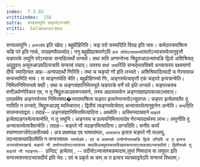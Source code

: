 ```yaml
---
index:  7.3.93
vrittiindex:  156
sutra:  सन्वल्लघुनि चङ्परेऽनग्लोपे
vritti:  balamanorama 
---
```


सन्वल्लघुनि। `अनग्लोपे` इति च्छेदः। बहुव्रीहिरिति। चङ् परो यस्मादिति विग्रह इति भावः। कर्मदारयमाश्रित्य चङि परे इति नार्थः, परग्रहणवैयर्थ्यात्। ननु बहुव्रीह्याश्रयणेऽपि `अत्र लोपोऽभ्यासस्ये`त्यतोऽभ्यासस्येत्यनुवृत्तौ चङपरके लघुनि परेऽभ्यासः सन्वदित्यर्थो लभ्यते। तथा सति अण्यन्तेभ्यः श्रिद्रुरुआउभ्यश्चङि द्वित्वे अशिश्रियत् अदुद्रुवत् असुरुआउवदित्यत्रापि सन्वत्त्वं स्यात्। ततश्च `दीर्घो लघो`रिति सन्वद्भावविषये अभ्यासस्य वक्ष्यमाणो दीर्घः स्यादित्यत आह--अन्यपदार्थो णिरिति। तथा च चङ्परे णौ इति लभ्यते। अशिश्रियादित्यादौ च णेरभावान्न सन्वत्त्वमिति भावः। स चाङ्गस्येति चेति। बहुव्रीहिगम्यो णिः, अङ्गस्येत्यावृत्तौ एकं चङ्परे इत्यत्रान्वेति। निमित्तनिमित्तभावे षष्ठी। तथा च अङ्गसंज्ञानिमित्तभूते चङपरके वर्णे परे इति लभ्यते। चङ्परकश्च वर्णोऽर्थाण्णेरिकार एव, न तु श्रिद्रुरुआउवामन्त्यवर्णः, तस्य अप्रत्ययत्वेन अङ्गसंज्ञाप्रापकत्वाऽभावात्। एतदर्थमेव अङ्गस्येत्स्य निमित्तषष्ठ�न्ततामाश्रित्य चङ्पर इत्यनेनान्वयोऽभ्युपगतः। चङ्पर इत्येतावतैव तु णाविति न लभ्यते, श्रिद्रुरुआउषु व्यभिचारात्। द्वितीयं त्वङ्गस्येत्येतत् अभ्यासस्येत्यनुवृत्तेन अन्वेति। `सन्व`दिति सप्तम्यन्ताद्वतः। तदाह-- अङ्गसंज्ञानिमित्तमित्यादिना। अथवेति। अस्मिन्व्याख्याने `चङ्परे` इत्येतदङ्गस्येत्यत्रान्वेति, न तु लघुनि। अङ्गस्य च प्रत्ययनिमित्तत्वादेव णेरन्यपदार्थस्य लाभः। लघुनीति तु अभ्यासस्येत्यत्रैवान्वेति। तदाह-- चङ्परे णौ यदङ्गमित्यादिना। प्राग्वदिति। सनीव कार्यं स्याण्णावग्लोपेऽसतीत्यर्थः। अत्र प्रथमपक्ष एव भाष्यसंमतः, `अजजागर` इत्यत्र चङ्परे णौ यल्लघु, तदभ्यासव्यवहितमिति न सन्वत्त्व`मिति भाष्योक्तेः। एवं च प्रथमपक्षे उन्देर्ण्यन्ताच्चङि द्वित्वे उन्दिदि अ त् इत्यत्र अभ्यासोत्तरखण्डे चङ्परे णौ लघोरभावेनाऽभ्यासस्य तथाविधलघुपरकत्वविरहात्सन्वत्त्वाऽभावान्नाऽभ्यासदीर्घः। द्वितीयपक्षे तु चङ्परे णौ यदङ्गम्-- `उन्दिद्` इत्येतत् , -- तदीयोऽभ्यासश्चङमादाय,लुप्तं णिमादाय वा लघुपर इति सन्वत्त्वसत्त्वादभ्यासदीर्घ इति भेदः। एवं च प्रकृते क कम् अ त इत्यत्र व्याख्याद्वयेऽपि सन्वत्त्वं स्थितम्। 

